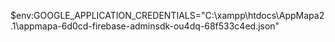 $env:GOOGLE_APPLICATION_CREDENTIALS="C:\xampp\htdocs\AppMapa2.1\appmapa-6d0cd-firebase-adminsdk-ou4dq-68f533c4ed.json"